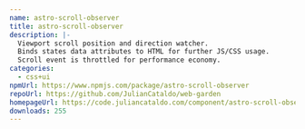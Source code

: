 ```yaml
---
name: astro-scroll-observer
title: astro-scroll-observer
description: |-
  Viewport scroll position and direction watcher.
  Binds states data attributes to HTML for further JS/CSS usage.
  Scroll event is throttled for performance economy.
categories:
  - css+ui
npmUrl: https://www.npmjs.com/package/astro-scroll-observer
repoUrl: https://github.com/JulianCataldo/web-garden
homepageUrl: https://code.juliancataldo.com/component/astro-scroll-observer
downloads: 255
---
```

